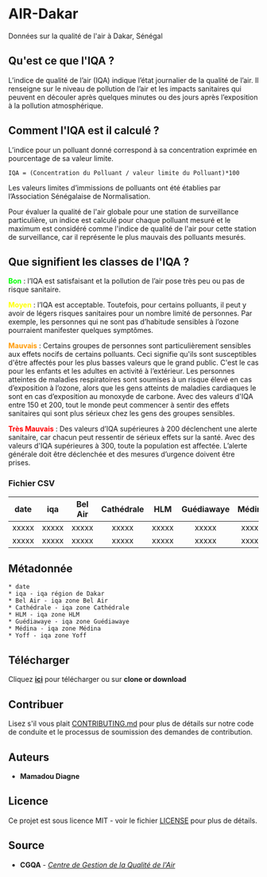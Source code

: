 # AIR-Dakar
Données sur la qualité de l'air à Dakar, Sénégal

## Qu'est ce que l'IQA ?
L’indice de qualité de l’air (IQA) indique l’état journalier de la qualité de l’air. Il renseigne sur le niveau de pollution de l’air et les impacts sanitaires qui peuvent en découler après quelques minutes ou des jours après l’exposition à la pollution atmosphérique.

## Comment l'IQA est il calculé ?
L’indice pour un polluant donné correspond à sa concentration exprimée en pourcentage de sa valeur limite.
```
IQA = (Concentration du Polluant / valeur limite du Polluant)*100
```
Les valeurs limites d’immissions de polluants ont été établies par l’Association Sénégalaise de Normalisation.

Pour évaluer la qualité de l'air globale pour une station de surveillance particulière, un indice est calculé pour chaque polluant mesuré et le maximum est considéré comme l'indice de qualité de l'air pour cette station de surveillance, car il représente le plus mauvais des polluants mesurés.

## Que signifient les classes de l'IQA ?

<span style="color:#00ff00">**Bon**</span> : l’IQA est satisfaisant et la pollution de l’air pose très peu ou pas de risque sanitaire.
 
<span style="color:#ffff00">**Moyen**</span> : l’IQA est acceptable. Toutefois, pour certains polluants, il peut y avoir de légers risques sanitaires pour un nombre limité de personnes. Par exemple, les personnes qui ne sont pas d’habitude sensibles à l’ozone pourraient manifester quelques symptômes.
 
<span style="color:#ff9900">**Mauvais**</span> : Certains groupes de personnes sont particulièrement sensibles aux effets nocifs de certains polluants. Ceci signifie qu'ils sont susceptibles d'être affectés pour les plus basses valeurs que le grand public. C'est le cas pour les enfants et les adultes en activité à l’extérieur. Les personnes atteintes de maladies respiratoires sont soumises à un risque élevé en cas d’exposition à l’ozone, alors que les gens atteints de maladies cardiaques le sont en cas d’exposition au monoxyde de carbone. Avec des valeurs d'IQA entre 150 et 200, tout le monde peut commencer à sentir des effets sanitaires qui sont plus sérieux chez les gens des groupes sensibles.
 
<span style="color:#ff0000">**Très Mauvais**</span> : Des valeurs d’IQA supérieures à 200 déclenchent une alerte sanitaire, car chacun peut ressentir de sérieux effets sur la santé. Avec des valeurs d'IQA supérieures à 300, toute la population est affectée. L’alerte générale doit être déclenchée et des mesures d’urgence doivent être prises.

### Fichier CSV

| date | iqa | Bel Air | Cathédrale | HLM | Guédiawaye | Médina | Yoff |
| --------- |:-----:|:-----:|:-----:|:-----:|:-----:|:-----:|:-----:|
|   xxxxx   | xxxxx | xxxxx | xxxxx | xxxxx | xxxxx | xxxxx | xxxxx |
|   xxxxx   | xxxxx | xxxxx | xxxxx | xxxxx | xxxxx | xxxxx | xxxxx |

## Métadonnée
```
* date
* iqa - iqa région de Dakar
* Bel Air - iqa zone Bel Air
* Cathédrale - iqa zone Cathédrale 
* HLM - iqa zone HLM
* Guédiawaye - iqa zone Guédiawaye
* Médina - iqa zone Médina
* Yoff - iqa zone Yoff
```

## Télécharger

Cliquez [**ici**](https://github.com/senegalouvert/AIR-Dakar/archive/master.zip) pour télécharger ou sur **clone or download**

## Contribuer

Lisez s'il vous plait [CONTRIBUTING.md](CONTRIBUTING.md) pour plus de détails sur notre code de conduite et le processus de soumission des demandes de contribution.

## Auteurs

* **Mamadou Diagne**

## Licence

Ce projet est sous licence MIT - voir le fichier [LICENSE](LICENSE) pour plus de détails.

## Source

* **CGQA** - *[Centre de Gestion de la Qualité de l'Air](http://air-dakar.org/)*